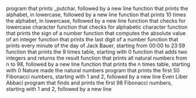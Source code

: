 program that prints _putchar, followed by a new line
function that prints the alphabet, in lowercase, followed by a new line
function that prints 10 times the alphabet, in lowercase, followed by a new line
function that checks for lowercase character
function that checks for alphabetic character
function that prints the sign of a number
function that computes the absolute value of an integer
function that prints the last digit of a number
function that prints every minute of the day of Jack Bauer, starting from 00:00 to 23:59
function that prints the 9 times table, starting with 0
function that adds two integers and returns the result
 function that prints all natural numbers from n to 98, followed by a new line
function that prints the n times table, starting with 0
Nature made the natural numbers
program that prints the first 50 Fibonacci numbers, starting with 1 and 2, followed by a new line
Even Liber Abbaci
program that finds and prints the first 98 Fibonacci numbers, starting with 1 and 2, followed by a new line
